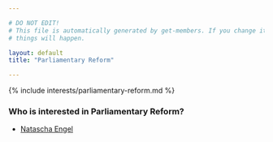 ```yaml
---

# DO NOT EDIT!
# This file is automatically generated by get-members. If you change it, bad
# things will happen.

layout: default
title: "Parliamentary Reform"

---
```


{% include interests/parliamentary-reform.md %}

### Who is interested in Parliamentary Reform?


* [Natascha Engel](members/natascha-engel.html)
